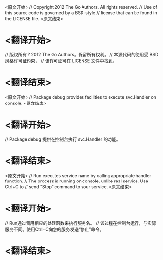 
<原文开始>
// Copyright 2012 The Go Authors. All rights reserved.
// Use of this source code is governed by a BSD-style
// license that can be found in the LICENSE file.
<原文结束>

# <翻译开始>
// 版权所有 ? 2012 The Go Authors。保留所有权利。
// 本源代码的使用受 BSD 风格许可证约束，
// 该许可证可在 LICENSE 文件中找到。
# <翻译结束>


<原文开始>
// Package debug provides facilities to execute svc.Handler on console.
<原文结束>

# <翻译开始>
// Package debug 提供在控制台执行 svc.Handler 的功能。
# <翻译结束>


<原文开始>
// Run executes service name by calling appropriate handler function.
// The process is running on console, unlike real service. Use Ctrl+C to
// send "Stop" command to your service.
<原文结束>

# <翻译开始>
// Run通过调用相应的处理函数来执行服务名。
// 该过程在控制台运行，与实际服务不同。使用Ctrl+C向您的服务发送“停止”命令。
# <翻译结束>


